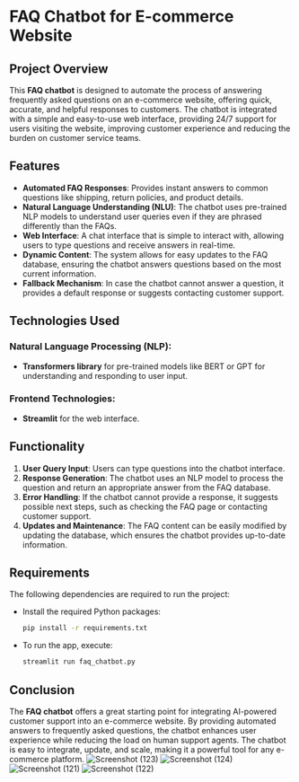 # FAQ Chatbot for E-commerce Website

## Project Overview
This **FAQ chatbot** is designed to automate the process of answering frequently asked questions on an e-commerce website, offering quick, accurate, and helpful responses to customers. The chatbot is integrated with a simple and easy-to-use web interface, providing 24/7 support for users visiting the website, improving customer experience and reducing the burden on customer service teams.

## Features
- **Automated FAQ Responses**: Provides instant answers to common questions like shipping, return policies, and product details.
- **Natural Language Understanding (NLU)**: The chatbot uses pre-trained NLP models to understand user queries even if they are phrased differently than the FAQs.
- **Web Interface**: A chat interface that is simple to interact with, allowing users to type questions and receive answers in real-time.
- **Dynamic Content**: The system allows for easy updates to the FAQ database, ensuring the chatbot answers questions based on the most current information.
- **Fallback Mechanism**: In case the chatbot cannot answer a question, it provides a default response or suggests contacting customer support.

## Technologies Used
### Natural Language Processing (NLP):
- **Transformers library** for pre-trained models like BERT or GPT for understanding and responding to user input.

### Frontend Technologies:
- **Streamlit** for the web interface.

## Functionality
1. **User Query Input**: Users can type questions into the chatbot interface.
2. **Response Generation**: The chatbot uses an NLP model to process the question and return an appropriate answer from the FAQ database.
3. **Error Handling**: If the chatbot cannot provide a response, it suggests possible next steps, such as checking the FAQ page or contacting customer support.
4. **Updates and Maintenance**: The FAQ content can be easily modified by updating the database, which ensures the chatbot provides up-to-date information.

## Requirements
The following dependencies are required to run the project:

- Install the required Python packages:
    ```bash
    pip install -r requirements.txt
    ```

- To run the app, execute:
    ```bash
    streamlit run faq_chatbot.py
    ```

## Conclusion
The **FAQ chatbot** offers a great starting point for integrating AI-powered customer support into an e-commerce website. By providing automated answers to frequently asked questions, the chatbot enhances user experience while reducing the load on human support agents. The chatbot is easy to integrate, update, and scale, making it a powerful tool for any e-commerce platform.
![Screenshot (123)](https://github.com/user-attachments/assets/08d87c5c-82c4-4dec-a921-5816ccd9d7ca)
![Screenshot (124)](https://github.com/user-attachments/assets/a35f12f4-7ccd-4a32-9f50-d8fb8e5e62a1)
![Screenshot (121)](https://github.com/user-attachments/assets/179e3c80-0c1e-40d4-a00f-61ce85a85158)
![Screenshot (122)](https://github.com/user-attachments/assets/a34d6e3f-7127-4ae8-b25d-b175c9beb75e)



